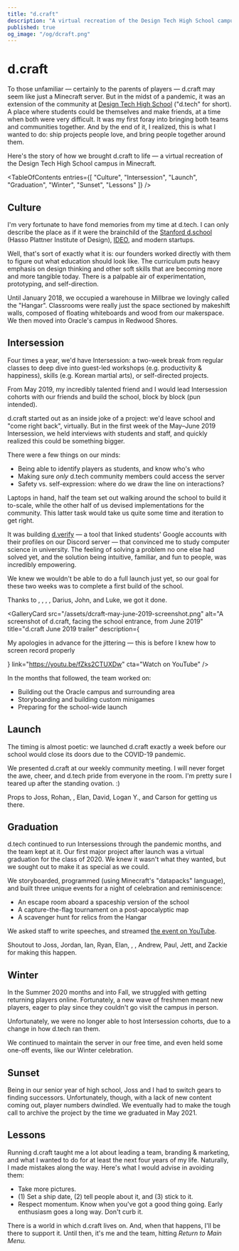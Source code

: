 ```yaml
---
title: "d.craft"
description: "A virtual recreation of the Design Tech High School campus in Minecraft, bringing students together in distanced times"
published: true
og_image: "/og/dcraft.png"
---
```


# d.craft

To those unfamiliar — certainly to the parents of players — d.craft may seem like just a Minecraft server. But in the midst of a pandemic, it was an extension of the community at [Design Tech High School](https://designtechhighschool.org) ("d.tech" for short). A place where students could be themselves and make friends, at a time when both were very difficult. It was my first foray into bringing both teams and communities together. And by the end of it, I realized, this is what I wanted to do: ship projects people love, and bring people together around them.

Here's the story of how we brought d.craft to life — a virtual recreation of the Design Tech High School campus in Minecraft.

<Spacer size={16} />

<GalleryCard
  src="/og/dcraft.png"
  alt="A screenshot of d.craft, facing the Design Tech High School front entrance"
/>

<Spacer size={16} />

<TableOfContents
  entries={[
    "Culture",
    "Intersession",
    "Launch",
    "Graduation",
    "Winter",
    "Sunset",
    "Lessons"
  ]}
/>

## Culture

I'm very fortunate to have fond memories from my time at d.tech. I can only describe the place as if it were the brainchild of the [Stanford d.school](https://dschool.stanford.edu) (Hasso Plattner Institute of Design), [IDEO](https://ideo.com), and modern startups.

Well, that's sort of exactly what it is: our founders worked directly with them to figure out what education should look like. The curriculum puts heavy emphasis on design thinking and other soft skills that are becoming more and more tangible today. There is a palpable air of experimentation, prototyping, and self-direction.

Until January 2018, we occupied a warehouse in Millbrae we lovingly called the "Hangar". Classrooms were really just the space sectioned by makeshift walls, composed of floating whiteboards and wood from our makerspace. We then moved into Oracle's campus in Redwood Shores.

## Intersession

Four times a year, we'd have Intersession: a two-week break from regular classes to deep dive into guest-led workshops (e.g. productivity & happiness), skills (e.g. Korean martial arts), or self-directed projects.

From May 2019, my incredibly talented friend <Mention name="Joss" avatar="/avatars/joss.jpg" link="https://jossettrick.com" /> and I would lead Intersession cohorts with our friends and build the school, block by block (pun intended).

d.craft started out as an inside joke of a project: we'd leave school and "come right back", virtually. But in the first week of the May–June 2019 Intersession, we held interviews with students and staff, and quickly realized this could be something bigger.

<Spacer size={16} />

<GalleryCard
  title="The team goes over considerations for building a safe online community with a d.tech staff member"
  src="/assets/dcraft-whiteboard-julie.JPG"
/>

There were a few things on our minds:

- Being able to identify players as students, and know who's who
- Making sure *only* d.tech community members could access the server
- Safety vs. self-expression: where do we draw the line on interactions?

<Spacer size={16} />

<GalleryCard
  src="/assets/dcraft-whiteboard.JPG"
  alt="The whiteboard at the end of one of our interviews with d.tech staff, discussing the considerations mentioned above"
/>

<Spacer size={16} />

Laptops in hand, half the team set out walking around the school to build it to-scale, while the other half of us devised implementations for the community. This latter task would take us quite some time and iteration to get right.

It was building [d.verify](https://youtu.be/irHC1w0K2G4) — a tool that linked students' Google accounts with their profiles on our Discord server — that convinced me to study computer science in university. The feeling of solving a problem no one else had solved yet, and the solution being intuitive, familiar, and fun to people, was incredibly empowering.

We knew we wouldn't be able to do a full launch just yet, so our goal for these two weeks was to complete a first build of the school.

Thanks to <Mention name="Jordan" avatar="/avatars/jordan.jpeg" link="https://linkedin.com/in/jordan-cen" />, <Mention name="Rohan" avatar="/avatars/rohan.jpeg" link="https://linkedin.com/in/therohankumar" />, <Mention name="Ian" avatar="/avatars/ian.jpg" link="https://iankwuan.com" />, <Mention name="Aidan C." avatar="/avatars/aidan-c.jpeg" link="https://linkedin.com/in/aidan-n-chen" />, Darius, John, and Luke, we got it done.

<GalleryCard
  src="/assets/dcraft-may-june-2019-screenshot.png"
  alt="A screenshot of d.craft, facing the school entrance, from June 2019"
  title="d.craft June 2019 trailer"
  description={<p>My apologies in advance for the jittering — this is before I knew how to screen record properly</p>}
  link="https://youtu.be/fZks2CTUXDw"
  cta="Watch on YouTube"
/>

<Spacer size={16} />

In the months that followed, the team worked on:

- Building out the Oracle campus and surrounding area
- Storyboarding and building custom minigames
- Preparing for the school-wide launch

<Spacer size={16} />

<Grid columns={3}>
  <GalleryCard
    src="/assets/dcraft-oracle-parkway.png"
    alt="A screenshot of Oracle Parkway on d.craft"
  />
  <GalleryCard
    src="/assets/dcraft-bedwars.png"
    alt="A screenshot of a custom-made Bedwars map on d.craft"
  />
  <GalleryCard
    src="/assets/dcraft-factions-spawn.png"
    alt="A screenshot of a custom-made Factions map on d.craft"
  />
</Grid>

<Spacer size={16} />

## Launch

The timing is almost poetic: we launched d.craft exactly a week before our school would close its doors due to the COVID-19 pandemic.

We presented d.craft at our weekly community meeting. I will never forget the awe, cheer, and d.tech pride from everyone in the room. I'm pretty sure I teared up after the standing ovation. :)

<GalleryCard
  src="/assets/dcraft-march-2020-screenshot.png"
  alt="A screenshot from March 2020 taken on d.craft of the school from above"
  title="d.craft March 2020 trailer"
  link="https://youtu.be/cG9HXfy7Gq8"
  cta="Watch on YouTube"
/>

<Spacer size={16} />

Props to Joss, Rohan, <Mention name="Ryan" avatar="/avatars/ryan.jpeg" link="https://linkedin.com/in/ryan-t-ting" />, Elan, David, Logan Y., and Carson for getting us there.

## Graduation

d.tech continued to run Intersessions through the pandemic months, and the team kept at it. Our first major project after launch was a virtual graduation for the class of 2020. We knew it wasn't what they wanted, but we sought out to make it as special as we could.

We storyboarded, programmed (using Minecraft's "datapacks" language), and built three unique events for a night of celebration and reminiscence:

- An escape room aboard a spaceship version of the school
- A capture-the-flag tournament on a post-apocalyptic map
- A scavenger hunt for relics from the Hangar

<Spacer size={16} />

<Grid columns={3}>
  <GalleryCard
    src="/assets/dcraft-grad-event-1.gif"
    alt="A gif of the escape room event"
  />
  <GalleryCard
    src="/assets/dcraft-grad-event-2.gif"
    alt="A gif of the capture-the-flag event"
  />
  <GalleryCard
    src="/assets/dcraft-grad-event-3.gif"
    alt="A gif of the scavenger hunt event"
  />
</Grid>

<Spacer size={16} />

We asked staff to write speeches, and streamed [the event on YouTube](https://youtube.com/live/6h_YXoyp6d0).

Shoutout to Joss, Jordan, Ian, Ryan, Elan, <Mention name="Aidan H." avatar="/avatars/aidan-h.jpg" link="https://linkedin.com/in/aidan-hsiao-9b18a223a" />, <Mention name="Logan J." avatar="/avatars/logan.jpeg" link="https://linkedin.com/in/logan-john-a2a969228" />, Andrew, Paul, Jett, and Zackie for making this happen.

## Winter

In the Summer 2020 months and into Fall, we struggled with getting returning players online. Fortunately, a new wave of freshmen meant new players, eager to play since they couldn't go visit the campus in person.

Unfortunately, we were no longer able to host Intersession cohorts, due to a change in how d.tech ran them.

We continued to maintain the server in our free time, and even held some one-off events, like our Winter celebration.

<Spacer size={16} />

<Grid columns={3}>
  <GalleryCard
    src="/assets/dcraft-winter-exterior.png"
    alt="A screenshot of the Winter map (exterior) on d.craft"
  />
  <GalleryCard
    src="/assets/dcraft-winter-interior.png"
    alt="A screenshot of the Winter map (interior) on d.craft"
  />
  <GalleryCard
    src="/assets/dcraft-winter-dragon.png"
    alt="A screenshot of the Winter map (dragon) on d.craft"
  />
</Grid>

<Spacer size={16} />

## Sunset

Being in our senior year of high school, Joss and I had to switch gears to finding successors. Unfortunately, though, with a lack of new content coming out, player numbers dwindled. We eventually had to make the tough call to archive the project by the time we graduated in May 2021.

## Lessons

Running d.craft taught me a lot about leading a team, branding & marketing, and what I wanted to do for at least the next four years of my life. Naturally, I made mistakes along the way. Here's what I would advise in avoiding them:

- Take more pictures.
- (1) Set a ship date, (2) tell people about it, and (3) stick to it.
- Respect momentum. Know when you've got a good thing going. Early enthusiasm goes a long way. Don't curb it.

<Spacer size={16} />

There is a world in which d.craft lives on. And, when that happens, I'll be there to support it. Until then, it's me and the team, hitting *Return to Main Menu.*

<Spacer size={16} />

<GalleryCard
  src="/assets/dcraft-team.png"
  alt="A screenshot of the d.craft team in-game"
/>
